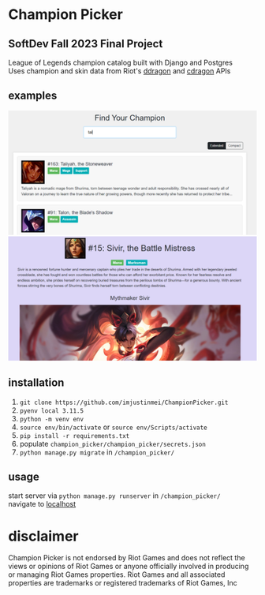 # Champion Picker

## SoftDev Fall 2023 Final Project

League of Legends champion catalog built with Django and Postgres\
Uses champion and skin data from Riot's [ddragon](https://ddragon.leagueoflegends.com/cdn/13.24.1/data/en_US/champion.json) and [cdragon](https://raw.communitydragon.org/latest/plugins/rcp-be-lol-game-data/global/default/v1/champions/{id}.json) APIs

## examples

![Champions](https://github.com/imjustinmei/ChampionPicker/blob/main/images/champions.png)
![Champion](https://github.com/imjustinmei/ChampionPicker/blob/main/images/champion.png)

## installation

1. `git clone https://github.com/imjustinmei/ChampionPicker.git`
2. `pyenv local 3.11.5`
3. `python -m venv env`
4. `source env/bin/activate` or `source env/Scripts/activate`
5. `pip install -r requirements.txt`
6. populate `champion_picker/champion_picker/secrets.json`
7. `python manage.py migrate` in `/champion_picker/`

## usage

start server via `python manage.py runserver` in `/champion_picker/`\
navigate to [localhost](http://127.0.0.1:8000/)

# disclaimer

Champion Picker is not endorsed by Riot Games and does not reflect the views or opinions of Riot Games or anyone officially involved in producing or managing Riot Games properties. Riot Games and all associated properties are trademarks or registered trademarks of Riot Games, Inc
